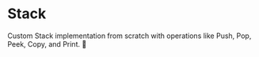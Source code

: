 # Stack
Custom Stack implementation from scratch with operations like Push, Pop, Peek, Copy, and Print. 🚀
